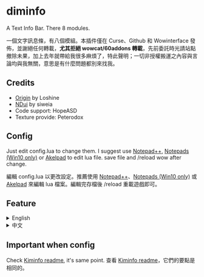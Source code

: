 # diminfo

A Text Info Bar. There 8 modules.

 一個文字訊息條，有八個模組。本插件僅在 Curse、Github 和 Wowinterface 發佈，並謝絕任何轉載，**尤其拒絕 wowcat/60addons 轉載**，先前委託時光請站點撤除未果，加上去年就帶給我很多麻煩了，特此聲明；一切非授權搬運之內容與言論均與我無關，意思是有什麼問題都別來找我。

## Credits

* [Origin](http://www.wowinterface.com/downloads/info20899-diminfo.html#info) by Loshine
* [NDui](https://github.com/siweia/NDuiClassic/tree/master/Interface/AddOns/NDui/Modules/Infobar) by siweia
* Code support: HopeASD
* Texture provide: Peterodox

## Config

Just edit config.lua to change them. I suggest use [Notepad++](https://notepad-plus-plus.org/), [Notepads (Win10 only)](https://www.notepadsapp.com/) or [Akelpad](http://akelpad.sourceforge.net/en/index.php) to edit lua file. save file and /reload wow after change.

編輯 config.lua 以更改設定。推薦使用 [Notepad++](https://notepad-plus-plus.org/)、[Notepads (Win10 only)](https://www.notepadsapp.com/) 或 [Akelpad](http://akelpad.sourceforge.net/en/index.php) 來編輯 lua 檔案。編輯完存檔後 /reload 重載遊戲即可。

## Feature

<details>
<summary>English</summary>

* Class color on names and Config-able panel.
* No in-game config.
* Bags
    * Show bag slot and gold
	* Option: auto sell gray
	* Left click: open bag, right click: auto sell config
* Durability
    * Show durability and talents, color gardient to red when low durability
	* Option: auto repair
	* Left click: charactor frmae, right click: auto repair config, middle click: honor frame
* Friends
    * Show online friends
	* List retail wow friends as desaturate icon, shift when mouseover to show full BattleTag
	* Left click: friends frame, right click: post battle.net broadcast
	* Shift + Left click: send message, Alt + left click: invite
* Guild
    * Show online guild members
	* List as guild rank, shift when mouseover to reverse sequence
	* Left click: guild frame, right click: community frame
	* Shift + Left click: send massage, Alt + left click: invite
* Memory
    * Show addon memory usage, list all addon usage
	* Option: auto collect
	* Left click: collect memory manually, right click: auto collect config
* Positions
    * Show zone text and update xy coord when mouseover
	* Left click: world map, right click: post coord
* System
    * Show latency and fps, color gardient to red when low fps and high latency
	* Option: List addon cpu usage
	* Left click: reset CPU usage monitor when it enable, Right click: enable addon cpu usage monitor
* Time
    * Show time, list dungeon CDs when mouseover
	* Right click: time manager
	
</details>

<details>
<summary>中文</summary>

* Bags / 背包
	* 顯示空餘格數和金幣
	* 選項：自動賣垃圾
	* 左鍵：打開背包；右鍵：自動出售開關
* Durability / 耐久度
	* 顯示耐久度和裝等，低耐久時文字變紅
	* 選項：自動修裝
	* 左鍵：角色資訊；右鍵：自動修裝開關；中鍵：查看榮譽
* Friends / 好友
	* 顯示線上好友
	* 區分魔獸世界經典版與正式版，shift 指向時顯示完整的 BattleTag
	* 左鍵：好友視窗；右鍵：發送戰網廣播
* Guild / 公會
	* 顯示線上公會成員
	* 以會階排序，shift 指向反向排序
	* 左鍵：公會視窗；右鍵：社群視窗
* Memory / 記憶體
	* 顯示啟用插件數，指向時顯示插件列表與記憶體占用
	* 選項：自動回收冗餘記憶體
	* 左鍵：手動回收；右鍵：自動回收開關
* Positions / 位置
	* 顯示區域名稱，指向時顯示座標
	* 左鍵：大地圖；右鍵：在聊天框發送座標
* System / 系統
	* 顯示延遲與幀數，幀數過低或延遲過高時文字變色
	* 選項：列出插件 CPU 占用
	* 左鍵：啟用 CPU 占用監視時重設監控；右鍵：CPU 占用監視開關
* Time / 時間
	* 顯示時間，指向時顯示副本進度
	* 右鍵：碼錶

</details>

## Important when config

Check [Kiminfo readme](https://github.com/EKE00372/diminfo#important-when-config), it's same point.
查看 [Kiminfo readme](https://github.com/EKE00372/diminfo#important-when-config)，它們的要點是相同的。